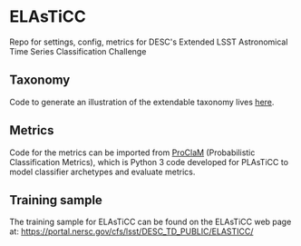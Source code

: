 # ELAsTiCC
Repo for settings, config, metrics for DESC's Extended LSST Astronomical Time Series Classification Challenge

## Taxonomy
Code to generate an illustration of the extendable taxonomy lives [here](https://github.com/plasticc/taxonomy).

## Metrics
Code for the metrics can be imported from [ProClaM](https://github.com/aimalz/proclam) (Probabilistic Classification Metrics), which is Python 3 code developed for PLAsTiCC to model classifier archetypes and evaluate metrics.

## Training sample

The training sample for ELAsTiCC can be found on the ELAsTiCC web page
at: https://portal.nersc.gov/cfs/lsst/DESC_TD_PUBLIC/ELASTICC/
